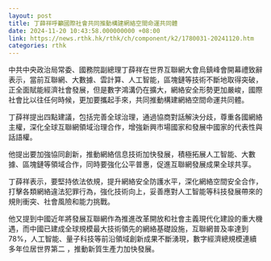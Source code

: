 ```yaml
---
layout: post
title: 丁薛祥呼籲國際社會共同推動構建網絡空間命運共同體
date: 2024-11-20 10:43:58.000000000 +08:00
link: https://news.rthk.hk/rthk/ch/component/k2/1780031-20241120.htm
categories: rthk
---
```


中共中央政治局常委、國務院副總理丁薛祥在世界互聯網大會烏鎮峰會開幕禮致辭表示，當前互聯網、大數據、雲計算、人工智能，區塊鏈等技術不斷地取得突破，正全面賦能經濟社會發展，但是數字鴻溝仍在擴大，網絡安全形勢更加嚴峻，國際社會比以往任何時候，更加要攜起手來，共同推動構建網絡空間命運共同體。

丁薛祥提出四點建議，包括完善全球治理，通過協商對話解決分歧，尊重各國網絡主權，深化全球互聯網領域治理合作，增強新興市場國家和發展中國家的代表性與話語權。

他提出要加強協同創新，推動網絡信息技術加快發展，積極拓展人工智能、大數據、區塊鏈等領域合作，同時要強化公平普惠，促進互聯網發展成果全球共享。

丁薛祥表示，要堅持依法依規，提升網絡安全防護水平，深化網絡空間安全合作，打擊各類網絡違法犯罪行為，強化技術向上，妥善應對人工智能等科技發展帶來的規則衝突、社會風險和能力挑戰。

他又提到中國近年將發展互聯網作為推進改革開放和社會主義現代化建設的重大機遇，而中國已建成全球規模最大技術領先的網絡基礎設施，互聯網普及率達到78%，人工智能、量子科技等前沿領域創新成果不斷湧現，數字經濟總規模連續多年位居世界第二 ，推動新質生產力加快發展。
